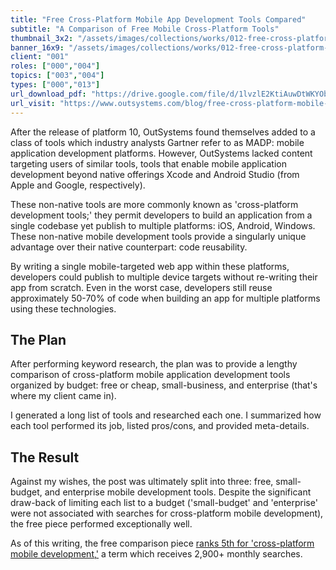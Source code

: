 ```yaml
---
title: "Free Cross-Platform Mobile App Development Tools Compared"
subtitle: "A Comparison of Free Mobile Cross-Platform Tools"
thumbnail_3x2: "/assets/images/collections/works/012-free-cross-platform-madp-tools-compared/3x2.png"
banner_16x9: "/assets/images/collections/works/012-free-cross-platform-madp-tools-compared/16x9.png"
client: "001"
roles: ["000","004"]
topics: ["003","004"]
types: ["000","013"]
url_download_pdf: "https://drive.google.com/file/d/1lvzlE2KtiAuwDtWKYObvkvVTby5PpkCv/view?usp=sharing"
url_visit: "https://www.outsystems.com/blog/free-cross-platform-mobile-app-development-tools-compared.html"
---
```

After the release of platform 10, OutSystems found themselves added to a class of tools which industry analysts Gartner refer to as MADP: mobile application development platforms. However, OutSystems lacked content targeting users of similar tools, tools that enable mobile application development beyond native offerings Xcode and Android Studio (from Apple and Google, respectively).

These non-native tools are more commonly known as 'cross-platform development tools;' they permit developers to build an application from a single codebase yet publish to multiple platforms: iOS, Android, Windows. These non-native mobile development tools provide a singularly unique advantage over their native counterpart: code reusability.

By writing a single mobile-targeted web app within these platforms, developers could publish to multiple device targets without re-writing their app from scratch. Even in the worst case, developers still reuse approximately 50-70% of code when building an app for multiple platforms using these technologies.

## The Plan

After performing keyword research, the plan was to provide a lengthy comparison of cross-platform mobile application development tools organized by budget: free or cheap, small-business, and enterprise (that's where my client came in).

I generated a long list of tools and researched each one. I summarized how each tool performed its job, listed pros/cons, and provided meta-details.

## The Result

Against my wishes, the post was ultimately split into three: free, <a data-resource="work" data-work="013">small-budget</a>, and <a data-resource="work" data-work="014">enterprise mobile development tools</a>. Despite the significant draw-back of limiting each list to a budget ('small-budget' and 'enterprise' were not associated with searches for cross-platform mobile development), the free piece performed exceptionally well.

As of this writing, the free comparison piece [ranks 5th for 'cross-platform mobile development,'](/assets/images/collections/works/012-free-cross-platform-madp-tools-compared/cross-platform-mobile-results.png) a term which receives 2,900+ monthly searches.

